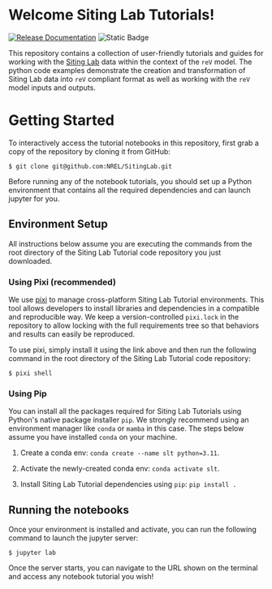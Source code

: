 # Welcome Siting Lab Tutorials!

[![Release Documentation](https://github.com/NREL/SitingLab/actions/workflows/docs.yml/badge.svg)](https://nrel.github.io/SitingLab)
![Static Badge](https://img.shields.io/badge/SWR--24--95_%E2%80%9CSiting%20Lab%E2%80%9D-blue?label=NREL)


This repository contains a collection of user-friendly tutorials and guides for working with the [Siting Lab](https://data.openei.org/siting_lab)
data within the context of the `reV` model. The python code examples demonstrate the creation and transformation of
Siting Lab data into `reV` compliant format as well as working with the `reV` model inputs and outputs.


# Getting Started

To interactively access the tutorial notebooks in this repository,
first  grab a copy of the repository by cloning it from GitHub:

    $ git clone git@github.com:NREL/SitingLab.git

Before running any of the notebook tutorials, you should set up a Python environment that contains all the
required dependencies and can launch jupyter for you.

## Environment Setup

All instructions below assume you are executing the commands from the root directory
of the Siting Lab Tutorial code repository you just downloaded.

### Using Pixi (recommended)

We use [pixi](https://pixi.sh/latest/) to manage cross-platform Siting Lab Tutorial
environments. This tool allows developers to install libraries and dependencies in a
compatible and reproducible way. We keep a version-controlled ``pixi.lock``
in the repository to allow locking with the full requirements tree so that
behaviors and results can easily be reproduced.

To use pixi, simply install it using the link above and then run the following
command in the root directory of the Siting Lab Tutorial code repository:

    $ pixi shell


### Using Pip

You can install all the packages required for Siting Lab Tutorials using Python's
native package installer `pip`. We strongly recommend using an environment manager
like `conda` or  `mamba` in this case. The steps below assume you have installed
`conda` on your machine.

   1) Create a conda env: `conda create --name slt python=3.11`.

   2) Activate the newly-created conda env: `conda activate slt`.

   3) Install Siting Lab Tutorial dependencies using `pip`: `pip install .`


## Running the notebooks

Once your environment is installed and activate, you can run the following command to
launch the jupyter server:

    $ jupyter lab

Once the server starts, you can navigate to the URL shown on the terminal and access
any notebook tutorial you wish!
